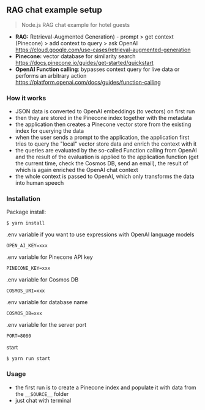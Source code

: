 ##  RAG chat example setup

> Node.js RAG chat example for hotel guests

- **RAG:** Retrieval-Augmented Generation) - prompt > get context (Pinecone) > add context to query > ask OpenAI https://cloud.google.com/use-cases/retrieval-augmented-generation
- **Pinecone:** vector database for similarity search https://docs.pinecone.io/guides/get-started/quickstart
- **OpenAI Function calling**: bypasses context query for live data or performs an arbitrary action https://platform.openai.com/docs/guides/function-calling


### How it works

- JSON data is converted to OpenAI embeddings (to vectors) on first run
- then they are stored in the Pinecone index together with the metadata
- the application then creates a Pinecone vector store from the existing index for querying the data
- when the user sends a prompt to the application, the application first tries to query the "local" vector store data and enrich the context with it
- the queries are evaluated by the so-called Function calling from OpenAI and the result of the evaluation is applied to the application function (get the current time, check the Cosmos DB, send an email), the result of which is again enriched the OpenAI chat context
- the whole context is passed to OpenAI, which only transforms the data into human speech

### Installation

Package install:

```
$ yarn install
```

.env variable if you want to use expressions with OpenAI language models

```
OPEN_AI_KEY=xxx
```

.env variable for Pinecone API key

```
PINECONE_KEY=xxx
```

.env variable for Cosmos DB

```
COSMOS_URI=xxx
```

.env variable for database name

```
COSMOS_DB=xxx
```

.env variable for the server port

```
PORT=8080
```

start

```
$ yarn run start
```

### Usage

- the first run is to create a Pinecone index and populate it with data from the ```__SOURCE__``` folder
- just chat with terminal


